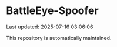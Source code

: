 # BattleEye-Spoofer

Last updated: 2025-07-16 03:06:06

This repository is automatically maintained.
